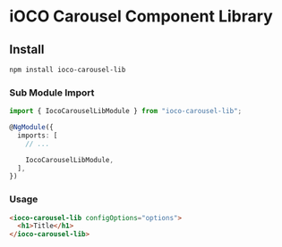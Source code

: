 # iOCO Carousel Component Library

## Install

```bash
npm install ioco-carousel-lib
```

### Sub Module Import

```typescript
import { IocoCarouselLibModule } from "ioco-carousel-lib";

@NgModule({
  imports: [
    // ...

    IocoCarouselLibModule,
  ],
})
```

### Usage

```html
<ioco-carousel-lib configOptions="options">
  <h1>Title</h1>
</ioco-carousel-lib>
```
